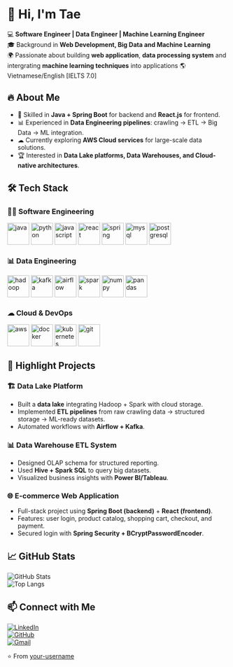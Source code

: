 # 👋 Hi, I'm Tae

💻 **Software Engineer | Data Engineer | Machine Learning Engineer**  
🎓 Background in **Web Development, Big Data and Machine Learning**  
🌍 Passionate about building **web application**, **data processing system** and intergrating **machine learning techniques** into applications
🌎 Vietnamese/English [IELTS 7.0]

## 🔥 About Me
- 🎯 Skilled in **Java + Spring Boot** for backend and **React.js** for frontend.  
- 📊 Experienced in **Data Engineering pipelines**: crawling → ETL → Big Data → ML integration.  
- ☁ Currently exploring **AWS Cloud services** for large-scale data solutions.  
- 🏆 Interested in **Data Lake platforms, Data Warehouses, and Cloud-native architectures**.  


## 🛠 Tech Stack

### 👨‍💻 Software Engineering
<p align="left">
  <img src="https://cdn.jsdelivr.net/gh/devicons/devicon/icons/java/java-original.svg" alt="java" width="50" height="50"/>
  <img src="https://cdn.jsdelivr.net/gh/devicons/devicon/icons/python/python-original.svg" alt="python" width="50" height="50"/>
  <img src="https://cdn.jsdelivr.net/gh/devicons/devicon/icons/javascript/javascript-original.svg" alt="javascript" width="50" height="50"/>
  <img src="https://cdn.jsdelivr.net/gh/devicons/devicon/icons/react/react-original.svg" alt="react" width="50" height="50"/>
  <img src="https://cdn.jsdelivr.net/gh/devicons/devicon/icons/spring/spring-original.svg" alt="spring" width="50" height="50"/>
  <img src="https://cdn.jsdelivr.net/gh/devicons/devicon/icons/mysql/mysql-original.svg" alt="mysql" width="50" height="50"/>
  <img src="https://cdn.jsdelivr.net/gh/devicons/devicon/icons/postgresql/postgresql-original.svg" alt="postgresql" width="50" height="50"/>
</p>

### 📊 Data Engineering
<p align="left">
  <img src="https://cdn.jsdelivr.net/gh/devicons/devicon/icons/apache/apache-original.svg" alt="hadoop" width="50" height="50"/>
  <img src="https://cdn.jsdelivr.net/gh/devicons/devicon/icons/apachekafka/apachekafka-original.svg" alt="kafka" width="50" height="50"/>
  <img src="https://cdn.jsdelivr.net/gh/devicons/devicon/icons/apacheairflow/apacheairflow-original.svg" alt="airflow" width="50" height="50"/>
  <img src="https://cdn.jsdelivr.net/gh/devicons/devicon/icons/apachespark/apachespark-original.svg" alt="spark" width="50" height="50"/>
  <img src="https://cdn.jsdelivr.net/gh/devicons/devicon/icons/numpy/numpy-original.svg" alt="numpy" width="50" height="50"/>
  <img src="https://cdn.jsdelivr.net/gh/devicons/devicon/icons/pandas/pandas-original.svg" alt="pandas" width="50" height="50"/>
</p>

### ☁ Cloud & DevOps
<p align="left">
  <img src="https://cdn.jsdelivr.net/gh/devicons/devicon/icons/amazonwebservices/amazonwebservices-original.svg" alt="aws" width="50" height="50"/>
  <img src="https://cdn.jsdelivr.net/gh/devicons/devicon/icons/docker/docker-original.svg" alt="docker" width="50" height="50"/>
  <img src="https://cdn.jsdelivr.net/gh/devicons/devicon/icons/kubernetes/kubernetes-plain.svg" alt="kubernetes" width="50" height="50"/>
  <img src="https://cdn.jsdelivr.net/gh/devicons/devicon/icons/git/git-original.svg" alt="git" width="50" height="50"/>
</p>

## 🚀 Highlight Projects

### 🏗 Data Lake Platform  
- Built a **data lake** integrating Hadoop + Spark with cloud storage.  
- Implemented **ETL pipelines** from raw crawling data → structured storage → ML-ready datasets.  
- Automated workflows with **Airflow + Kafka**.  

### 📊 Data Warehouse ETL System  
- Designed OLAP schema for structured reporting.  
- Used **Hive + Spark SQL** to query big datasets.  
- Visualized business insights with **Power BI/Tableau**.  

### 🌐 E-commerce Web Application  
- Full-stack project using **Spring Boot (backend)** + **React (frontend)**.  
- Features: user login, product catalog, shopping cart, checkout, and payment.  
- Secured login with **Spring Security + BCryptPasswordEncoder**.  

## 📈 GitHub Stats  

![GitHub Stats](https://github-readme-stats.vercel.app/api?username=your-username&show_icons=true&theme=radical)  
![Top Langs](https://github-readme-stats.vercel.app/api/top-langs/?username=your-username&layout=compact&theme=radical)  

## 📫 Connect with Me  
[![LinkedIn](https://img.shields.io/badge/LinkedIn-blue?style=for-the-badge&logo=linkedin)](https://linkedin.com/in/your-profile)  
[![GitHub](https://img.shields.io/badge/GitHub-black?style=for-the-badge&logo=github)](https://github.com/your-username)  
[![Gmail](https://img.shields.io/badge/Gmail-red?style=for-the-badge&logo=gmail&logoColor=white)](mailto:your-email@gmail.com)  

⭐️ From [your-username](https://github.com/your-username)
